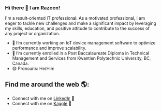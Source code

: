 ### Hi there 👋 I am Razeen!
I'm a result-oriented IT professional. 
As a motivated professional, I am eager to tackle new challenges and make a significant impact by leveraging my skills, education, and positive attitude to contribute to the success of any project or organization.

- 🔭 I’m currently working on IoT device management software to optimize performance and improve scalability. 
- 🌱 I’m currently enrolled in a Post Baccalaureate Diploma in Technical Management and Services from Kwantlen Polytechnic University, BC, Canada.
- 😄 Pronouns: He/Him

## Find me around the web 🌎:
- Connect with me on <a href="https://www.linkedin.com/in/razeen-muhajireen/">LinkedIn</a> 💼
- Connect with me on <a href="https://www.kaggle.com/razeenm">Kaggle</a> 💼

<!--
**RazBiz/RazBiz** is a ✨ _special_ ✨ repository because its `README.md` (this file) appears on your GitHub profile.

Here are some ideas to get you started:

- 🔭 I’m currently working on ...
- 🌱 I’m currently learning ...
- 👯 I’m looking to collaborate on ...
- 🤔 I’m looking for help with ...
- 💬 Ask me about ...
- 📫 How to reach me: ...
- 😄 Pronouns: 
- ⚡ Fun fact: 
-->
